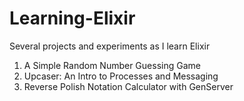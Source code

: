 # Learning-Elixir
Several projects and experiments as I learn Elixir

1. A Simple Random Number Guessing Game
2. Upcaser: An Intro to Processes and Messaging
3. Reverse Polish Notation Calculator with GenServer
